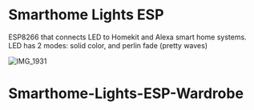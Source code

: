 # Smarthome Lights ESP

ESP8266 that connects LED to Homekit and Alexa smart home systems.
LED has 2 modes: solid color, and perlin fade (pretty waves)

![IMG_1931](https://github.com/xeweva/Smarthome-Lights-ESP/assets/54597813/85e34b70-14e2-4198-ad93-fff34ed6da69)
# Smarthome-Lights-ESP-Wardrobe
